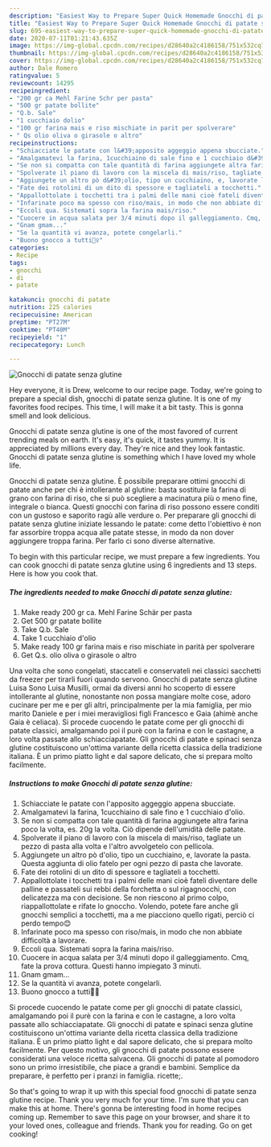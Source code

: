 ```yaml
---
description: "Easiest Way to Prepare Super Quick Homemade Gnocchi di patate senza glutine"
title: "Easiest Way to Prepare Super Quick Homemade Gnocchi di patate senza glutine"
slug: 695-easiest-way-to-prepare-super-quick-homemade-gnocchi-di-patate-senza-glutine
date: 2020-07-11T01:21:43.635Z
image: https://img-global.cpcdn.com/recipes/d28640a2c4186158/751x532cq70/gnocchi-di-patate-senza-glutine-recipe-main-photo.jpg
thumbnail: https://img-global.cpcdn.com/recipes/d28640a2c4186158/751x532cq70/gnocchi-di-patate-senza-glutine-recipe-main-photo.jpg
cover: https://img-global.cpcdn.com/recipes/d28640a2c4186158/751x532cq70/gnocchi-di-patate-senza-glutine-recipe-main-photo.jpg
author: Dale Romero
ratingvalue: 5
reviewcount: 14295
recipeingredient:
- "200 gr ca Mehl Farine Schr per pasta"
- "500 gr patate bollite"
- "Q.b. Sale"
- "1 cucchiaio dolio"
- "100 gr farina mais e riso mischiate in parit per spolverare"
- " Qs olio oliva o girasole o altro"
recipeinstructions:
- "Schiacciate le patate con l&#39;apposito aggeggio appena sbucciate."
- "Amalgamatevi la farina, 1cucchiaino di sale fino e 1 cucchiaio d&#39;olio."
- "Se non si compatta con tale quantità di farina aggiungete altra farina poco la volta, es. 20g la volta. Ciò dipende dell&#39;umidità delle patate."
- "Spolverate il piano di lavoro con la miscela di mais/riso, tagliate un pezzo di pasta alla volta e l&#39;altro avvolgetelo con pellicola."
- "Aggiungete un altro pò d&#39;olio, tipo un cucchiaino, e, lavorate la pasta. Questa aggiunta di olio fatelo per ogni pezzo di pasta che lavorate."
- "Fate dei rotolini di un dito di spessore e tagliateli a tocchetti."
- "Appallottolate i tocchetti tra i palmi delle mani cioè fateli diventare delle palline e passateli sui rebbi della forchetta o sul rigagnocchi, con delicatezza ma con decisione. Se non riescono al primo colpo, riappallottolate e rifate lo gnoccho. Volendo, potete fare anche gli gnocchi semplici a tocchetti, ma a me piacciono quello rigati, perciò ci perdo tempo😊"
- "Infarinate poco ma spesso con riso/mais, in modo che non abbiate difficoltà a lavorare."
- "Eccoli qua. Sistemati sopra la farina mais/riso."
- "Cuocere in acqua salata per 3/4 minuti dopo il galleggiamento. Cmq, fate la prova cottura. Questi hanno impiegato 3 minuti."
- "Gnam gmam..."
- "Se la quantità vi avanza, potete congelarli."
- "Buono gnocco a tutti🙋‍♀️"
categories:
- Recipe
tags:
- gnocchi
- di
- patate

katakunci: gnocchi di patate 
nutrition: 225 calories
recipecuisine: American
preptime: "PT27M"
cooktime: "PT40M"
recipeyield: "1"
recipecategory: Lunch

---
```



![Gnocchi di patate senza glutine](https://img-global.cpcdn.com/recipes/d28640a2c4186158/751x532cq70/gnocchi-di-patate-senza-glutine-recipe-main-photo.jpg)

Hey everyone, it is Drew, welcome to our recipe page. Today, we're going to prepare a special dish, gnocchi di patate senza glutine. It is one of my favorites food recipes. This time, I will make it a bit tasty. This is gonna smell and look delicious.

Gnocchi di patate senza glutine is one of the most favored of current trending meals on earth. It's easy, it's quick, it tastes yummy. It is appreciated by millions every day. They're nice and they look fantastic. Gnocchi di patate senza glutine is something which I have loved my whole life.

Gnocchi di patate senza glutine. È possibile preparare ottimi gnocchi di patate anche per chi è intollerante al glutine: basta sostituire la farina di grano con farina di riso, che si può scegliere a macinatura più o meno fine, integrale o bianca. Questi gnocchi con farina di riso possono essere conditi con un gustoso e saporito ragù alle verdure o. Per preparare gli gnocchi di patate senza glutine iniziate lessando le patate: come detto l&#39;obiettivo è non far assorbire troppa acqua alle patate stesse, in modo da non dover aggiungere troppa farina. Per farlo ci sono diverse alternative.


To begin with this particular recipe, we must prepare a few ingredients. You can cook gnocchi di patate senza glutine using 6 ingredients and 13 steps. Here is how you cook that.

<!--inarticleads1-->

##### The ingredients needed to make Gnocchi di patate senza glutine:

1. Make ready 200 gr ca. Mehl Farine Schär per pasta
1. Get 500 gr patate bollite
1. Take Q.b. Sale
1. Take 1 cucchiaio d&#39;olio
1. Make ready 100 gr farina mais e riso mischiate in parità per spolverare
1. Get  Q.s. olio oliva o girasole o altro


Una volta che sono congelati, staccateli e conservateli nei classici sacchetti da freezer per tirarli fuori quando servono. Gnocchi di patate senza glutine Luisa Sono Luisa Musilli, ormai da diversi anni ho scoperto di essere intollerante al glutine, nonostante non possa mangiare molte cose, adoro cucinare per me e per gli altri, principalmente per la mia famiglia, per mio marito Daniele e per i miei meravigliosi figli Francesco e Gaia (ahimè anche Gaia è celiaca). Si procede cuocendo le patate come per gli gnocchi di patate classici, amalgamando poi il purè con la farina e con le castagne, a loro volta passate allo schiacciapatate. Gli gnocchi di patate e spinaci senza glutine costituiscono un&#39;ottima variante della ricetta classica della tradizione italiana. È un primo piatto light e dal sapore delicato, che si prepara molto facilmente. 

<!--inarticleads2-->

##### Instructions to make Gnocchi di patate senza glutine:

1. Schiacciate le patate con l&#39;apposito aggeggio appena sbucciate.
1. Amalgamatevi la farina, 1cucchiaino di sale fino e 1 cucchiaio d&#39;olio.
1. Se non si compatta con tale quantità di farina aggiungete altra farina poco la volta, es. 20g la volta. Ciò dipende dell&#39;umidità delle patate.
1. Spolverate il piano di lavoro con la miscela di mais/riso, tagliate un pezzo di pasta alla volta e l&#39;altro avvolgetelo con pellicola.
1. Aggiungete un altro pò d&#39;olio, tipo un cucchiaino, e, lavorate la pasta. Questa aggiunta di olio fatelo per ogni pezzo di pasta che lavorate.
1. Fate dei rotolini di un dito di spessore e tagliateli a tocchetti.
1. Appallottolate i tocchetti tra i palmi delle mani cioè fateli diventare delle palline e passateli sui rebbi della forchetta o sul rigagnocchi, con delicatezza ma con decisione. Se non riescono al primo colpo, riappallottolate e rifate lo gnoccho. Volendo, potete fare anche gli gnocchi semplici a tocchetti, ma a me piacciono quello rigati, perciò ci perdo tempo😊
1. Infarinate poco ma spesso con riso/mais, in modo che non abbiate difficoltà a lavorare.
1. Eccoli qua. Sistemati sopra la farina mais/riso.
1. Cuocere in acqua salata per 3/4 minuti dopo il galleggiamento. Cmq, fate la prova cottura. Questi hanno impiegato 3 minuti.
1. Gnam gmam...
1. Se la quantità vi avanza, potete congelarli.
1. Buono gnocco a tutti🙋‍♀️


Si procede cuocendo le patate come per gli gnocchi di patate classici, amalgamando poi il purè con la farina e con le castagne, a loro volta passate allo schiacciapatate. Gli gnocchi di patate e spinaci senza glutine costituiscono un&#39;ottima variante della ricetta classica della tradizione italiana. È un primo piatto light e dal sapore delicato, che si prepara molto facilmente. Per questo motivo, gli gnocchi di patate possono essere considerati una veloce ricetta salvacena. Gli gnocchi di patate al pomodoro sono un primo irresistibile, che piace a grandi e bambini. Semplice da preparare, è perfetto per i pranzi in famiglia. ricette;. 

So that's going to wrap it up with this special food gnocchi di patate senza glutine recipe. Thank you very much for your time. I'm sure that you can make this at home. There's gonna be interesting food in home recipes coming up. Remember to save this page on your browser, and share it to your loved ones, colleague and friends. Thank you for reading. Go on get cooking!
